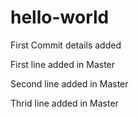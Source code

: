 # hello-world
First Commit details added

First line added in Master

Second line added in Master

Thrid line added in Master
